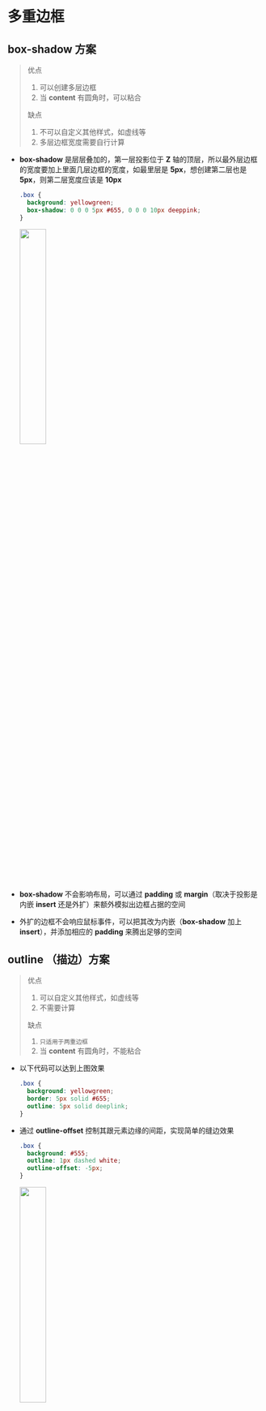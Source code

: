 # 多重边框

## **box-shadow** 方案

> 优点
>
> 1. 可以创建多层边框
> 2. 当 **content** 有圆角时，可以粘合
>
> 缺点
>
> 1. 不可以自定义其他样式，如虚线等
> 2. 多层边框宽度需要自行计算

- **box-shadow** 是层层叠加的，第一层投影位于 **Z** 轴的顶层，所以最外层边框的宽度要加上里面几层边框的宽度，如最里层是 **5px**，想创建第二层也是 **5px**，则第二层宽度应该是 **10px**

  ```css
  .box {
    background: yellowgreen;
    box-shadow: 0 0 0 5px #655, 0 0 0 10px deeppink;
  }
  ```

  <img src="https://cdn.jsdelivr.net/gh/kingmusi/blogImages/img/20210408222642.png" style="width:33%;" />

- **box-shadow** 不会影响布局，可以通过 **padding** 或 **margin**（取决于投影是内嵌 **insert** 还是外扩）来额外模拟出边框占据的空间

- 外扩的边框不会响应鼠标事件，可以把其改为内嵌（**box-shadow** 加上 **insert**），并添加相应的 **padding** 来腾出足够的空间

## **outline** （描边）方案

> 优点
>
> 1. 可以自定义其他样式，如虚线等
> 2. 不需要计算
>
> 缺点
>
> 1. `只适用于两重边框`
> 2. 当 **content** 有圆角时，不能粘合

- 以下代码可以达到上图效果

  ```css
  .box {
    background: yellowgreen;
    border: 5px solid #655;
    outline: 5px solid deeplink;
  }
  ```

- 通过 **outline-offset** 控制其跟元素边缘的间距，实现简单的缝边效果

  ```css
  .box {
    background: #555;
    outline: 1px dashed white;
    outline-offset: -5px;
  }
  ```

  <img src="https://cdn.jsdelivr.net/gh/kingmusi/blogImages/img/20210408223725.png" style="width:33%;" />